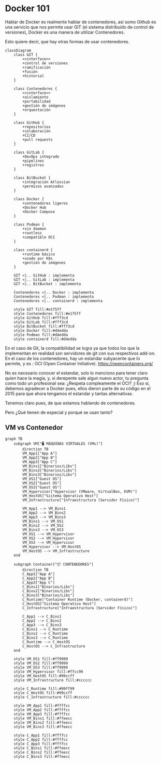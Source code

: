 # Docker 101
Hablar de Docker es realmente hablar de contenedores, así somo Github es una servicio que nos permite usar GIT (el sistema distribuido de control de versiones), Docker es una manera de utilizar Contenedores.


Esto quiere decir, que hay otras formas de usar contenedores.

```mermaid
classDiagram
    class GIT {
        <<interface>>
        +control de versiones
        +ramificación
        +fusión
        +historial
    }
    
    class Contenedores {
        <<interface>>
        +aislamiento
        +portabilidad
        +gestión de imágenes
        +orquestación
    }
    
    class GitHub {
        +repositorios
        +colaboración
        +CI/CD
        +pull requests
    }
    
    class GitLab {
        +DevOps integrado
        +pipelines
        +registros
    }
    
    class BitBucket {
        +integración Atlassian
        +permisos avanzados
    }
    
    class Docker {
        +contenedores ligeros
        +Docker Hub
        +Docker Compose
    }
    
    class Podman {
        +sin daemon
        +rootless
        +compatible OCI
    }
    
    class containerd {
        +runtime básico
        +usado por K8s
        +gestión de imágenes
    }
    
    GIT <|.. GitHub : implementa
    GIT <|.. GitLab : implementa
    GIT <|.. BitBucket : implementa
    
    Contenedores <|.. Docker : implementa
    Contenedores <|.. Podman : implementa
    Contenedores <|.. containerd : implementa
    
    style GIT fill:#e1f5ff
    style Contenedores fill:#e1f5ff
    style GitHub fill:#fff3cd
    style GitLab fill:#fff3cd
    style BitBucket fill:#fff3cd
    style Docker fill:#d4edda
    style Podman fill:#d4edda
    style containerd fill:#d4edda
```

En el caso de Git, la compatibilidad se logra ya que todos los que la implementan en realidad son servidores de git con sus respectivos add-on.
En el caso de los contenedores, hay un estandar subyacente que lo permite, y es : OCI (Open Container Initiative). https://opencontainers.org/

No es necesario conocer el estandar, solo lo menciono para tener claro quien hace la magia, y, si derepente sale algun nuevo actor, tu pregunta como todo un profesional sea: ¿Respeta compleamente el OCI?  ;)
Eso sí, debemos agradecer a Docker pues, ellos dieron parte de su código en el 2015 para que ahora tengamos el estandar y tantas alternativas.

Tenemos claro pues, de que estamos hablando de contenedores.

Pero ¿Qué tienen de especial y porqué se usan tanto?


## VM vs Contenedor

```mermaid
graph TB
    subgraph VM["🖥️ MÁQUINAS VIRTUALES (VMs)"]
        direction TB
        VM_App1["App A"]
        VM_App2["App B"]
        VM_App3["App C"]
        VM_Bins1["Binarios/Libs"]
        VM_Bins2["Binarios/Libs"]
        VM_Bins3["Binarios/Libs"]
        VM_OS1["Guest OS"]
        VM_OS2["Guest OS"]
        VM_OS3["Guest OS"]
        VM_Hypervisor["Hypervisor (VMware, VirtualBox, KVM)"]
        VM_HostOS["Sistema Operativo Host"]
        VM_Infrastructure["Infraestructura (Servidor Físico)"]
        
        VM_App1 --> VM_Bins1
        VM_App2 --> VM_Bins2
        VM_App3 --> VM_Bins3
        VM_Bins1 --> VM_OS1
        VM_Bins2 --> VM_OS2
        VM_Bins3 --> VM_OS3
        VM_OS1 --> VM_Hypervisor
        VM_OS2 --> VM_Hypervisor
        VM_OS3 --> VM_Hypervisor
        VM_Hypervisor --> VM_HostOS
        VM_HostOS --> VM_Infrastructure
    end
    
    subgraph Container["📦 CONTENEDORES"]
        direction TB
        C_App1["App A"]
        C_App2["App B"]
        C_App3["App C"]
        C_Bins1["Binarios/Libs"]
        C_Bins2["Binarios/Libs"]
        C_Bins3["Binarios/Libs"]
        C_Runtime["Container Runtime (Docker, containerd)"]
        C_HostOS["Sistema Operativo Host"]
        C_Infrastructure["Infraestructura (Servidor Físico)"]
        
        C_App1 --> C_Bins1
        C_App2 --> C_Bins2
        C_App3 --> C_Bins3
        C_Bins1 --> C_Runtime
        C_Bins2 --> C_Runtime
        C_Bins3 --> C_Runtime
        C_Runtime --> C_HostOS
        C_HostOS --> C_Infrastructure
    end
    
    style VM_OS1 fill:#ff9999
    style VM_OS2 fill:#ff9999
    style VM_OS3 fill:#ff9999
    style VM_Hypervisor fill:#ffcc99
    style VM_HostOS fill:#99ccff
    style VM_Infrastructure fill:#cccccc
    
    style C_Runtime fill:#99ff99
    style C_HostOS fill:#99ccff
    style C_Infrastructure fill:#cccccc
    
    style VM_App1 fill:#ffffcc
    style VM_App2 fill:#ffffcc
    style VM_App3 fill:#ffffcc
    style VM_Bins1 fill:#ffeecc
    style VM_Bins2 fill:#ffeecc
    style VM_Bins3 fill:#ffeecc
    
    style C_App1 fill:#ffffcc
    style C_App2 fill:#ffffcc
    style C_App3 fill:#ffffcc
    style C_Bins1 fill:#ffeecc
    style C_Bins2 fill:#ffeecc
    style C_Bins3 fill:#ffeecc
```
